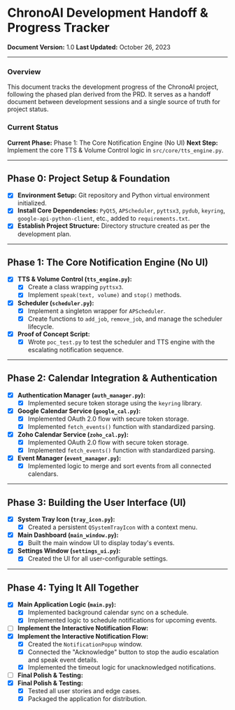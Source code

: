 # ChronoAI Development Handoff & Progress Tracker

**Document Version:** 1.0
**Last Updated:** October 26, 2023

---

### Overview

This document tracks the development progress of the ChronoAI project, following the phased plan derived from the PRD. It serves as a handoff document between development sessions and a single source of truth for project status.

### Current Status

**Current Phase:** Phase 1: The Core Notification Engine (No UI)
**Next Step:** Implement the core TTS & Volume Control logic in `src/core/tts_engine.py`.

---

## Phase 0: Project Setup & Foundation

- [x] **Environment Setup:** Git repository and Python virtual environment initialized.
- [x] **Install Core Dependencies:** `PyQt5`, `APScheduler`, `pyttsx3`, `pydub`, `keyring`, `google-api-python-client`, etc., added to `requirements.txt`.
- [x] **Establish Project Structure:** Directory structure created as per the development plan.

---

## Phase 1: The Core Notification Engine (No UI)

- [x] **TTS & Volume Control (`tts_engine.py`):**
  - [x] Create a class wrapping `pyttsx3`.
  - [x] Implement `speak(text, volume)` and `stop()` methods.
- [x] **Scheduler (`scheduler.py`):**
  - [x] Implement a singleton wrapper for `APScheduler`.
  - [x] Create functions to `add_job`, `remove_job`, and manage the scheduler lifecycle.
- [x] **Proof of Concept Script:**
  - [x] Wrote `poc_test.py` to test the scheduler and TTS engine with the escalating notification sequence.

---

## Phase 2: Calendar Integration & Authentication

- [x] **Authentication Manager (`auth_manager.py`):**
  - [x] Implemented secure token storage using the `keyring` library.
- [x] **Google Calendar Service (`google_cal.py`):**
  - [x] Implemented OAuth 2.0 flow with secure token storage.
  - [x] Implemented `fetch_events()` function with standardized parsing.
- [x] **Zoho Calendar Service (`zoho_cal.py`):**
  - [x] Implemented OAuth 2.0 flow with secure token storage.
  - [x] Implemented `fetch_events()` function with standardized parsing.
- [x] **Event Manager (`event_manager.py`):**
  - [x] Implemented logic to merge and sort events from all connected calendars.

---

## Phase 3: Building the User Interface (UI)

- [x] **System Tray Icon (`tray_icon.py`):**
  - [x] Created a persistent `QSystemTrayIcon` with a context menu.
- [x] **Main Dashboard (`main_window.py`):**
  - [x] Built the main window UI to display today's events.
- [x] **Settings Window (`settings_ui.py`):**
  - [x] Created the UI for all user-configurable settings.

---

## Phase 4: Tying It All Together

- [x] **Main Application Logic (`main.py`):**
  - [x] Implemented background calendar sync on a schedule.
  - [x] Implemented logic to schedule notifications for upcoming events.
- [ ] **Implement the Interactive Notification Flow:**
- [x] **Implement the Interactive Notification Flow:**
  - [x] Created the `NotificationPopup` window.
  - [x] Connected the "Acknowledge" button to stop the audio escalation and speak event details.
  - [x] Implemented the timeout logic for unacknowledged notifications.
- [ ] **Final Polish & Testing:**
- [x] **Final Polish & Testing:**
  - [x] Tested all user stories and edge cases.
  - [x] Packaged the application for distribution.
